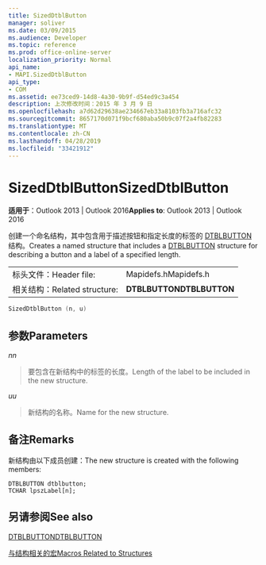 ```yaml
---
title: SizedDtblButton
manager: soliver
ms.date: 03/09/2015
ms.audience: Developer
ms.topic: reference
ms.prod: office-online-server
localization_priority: Normal
api_name:
- MAPI.SizedDtblButton
api_type:
- COM
ms.assetid: ee73ced9-14d8-4a30-9b9f-d54ed9c3a454
description: 上次修改时间：2015 年 3 月 9 日
ms.openlocfilehash: a7d62d29638ae234667eb33a8103fb3a716afc32
ms.sourcegitcommit: 8657170d071f9bcf680aba50b9c07f2a4fb82283
ms.translationtype: MT
ms.contentlocale: zh-CN
ms.lasthandoff: 04/28/2019
ms.locfileid: "33421912"
---
```

# <a name="sizeddtblbutton"></a><span data-ttu-id="8a5ab-103">SizedDtblButton</span><span class="sxs-lookup"><span data-stu-id="8a5ab-103">SizedDtblButton</span></span>

  
  
<span data-ttu-id="8a5ab-104">**适用于**：Outlook 2013 | Outlook 2016</span><span class="sxs-lookup"><span data-stu-id="8a5ab-104">**Applies to**: Outlook 2013 | Outlook 2016</span></span> 
  
<span data-ttu-id="8a5ab-105">创建一个命名结构，其中包含用于描述按钮和指定长度的标签的 [DTBLBUTTON](dtblbutton.md) 结构。</span><span class="sxs-lookup"><span data-stu-id="8a5ab-105">Creates a named structure that includes a [DTBLBUTTON](dtblbutton.md) structure for describing a button and a label of a specified length.</span></span> 
  
|||
|:-----|:-----|
|<span data-ttu-id="8a5ab-106">标头文件：</span><span class="sxs-lookup"><span data-stu-id="8a5ab-106">Header file:</span></span>  <br/> |<span data-ttu-id="8a5ab-107">Mapidefs.h</span><span class="sxs-lookup"><span data-stu-id="8a5ab-107">Mapidefs.h</span></span>  <br/> |
|<span data-ttu-id="8a5ab-108">相关结构：</span><span class="sxs-lookup"><span data-stu-id="8a5ab-108">Related structure:</span></span>  <br/> |<span data-ttu-id="8a5ab-109">**DTBLBUTTON**</span><span class="sxs-lookup"><span data-stu-id="8a5ab-109">**DTBLBUTTON**</span></span> <br/> |
   
```cpp
SizedDtblButton (n, u)
```

## <a name="parameters"></a><span data-ttu-id="8a5ab-110">参数</span><span class="sxs-lookup"><span data-stu-id="8a5ab-110">Parameters</span></span>

 <span data-ttu-id="8a5ab-111">_n_</span><span class="sxs-lookup"><span data-stu-id="8a5ab-111">_n_</span></span>
  
> <span data-ttu-id="8a5ab-112">要包含在新结构中的标签的长度。</span><span class="sxs-lookup"><span data-stu-id="8a5ab-112">Length of the label to be included in the new structure.</span></span>
    
 <span data-ttu-id="8a5ab-113">_u_</span><span class="sxs-lookup"><span data-stu-id="8a5ab-113">_u_</span></span>
  
> <span data-ttu-id="8a5ab-114">新结构的名称。</span><span class="sxs-lookup"><span data-stu-id="8a5ab-114">Name for the new structure.</span></span>
    
## <a name="remarks"></a><span data-ttu-id="8a5ab-115">备注</span><span class="sxs-lookup"><span data-stu-id="8a5ab-115">Remarks</span></span>

<span data-ttu-id="8a5ab-116">新结构由以下成员创建：</span><span class="sxs-lookup"><span data-stu-id="8a5ab-116">The new structure is created with the following members:</span></span>
  
```
DTBLBUTTON dtblbutton;
TCHAR lpszLabel[n];

```

## <a name="see-also"></a><span data-ttu-id="8a5ab-117">另请参阅</span><span class="sxs-lookup"><span data-stu-id="8a5ab-117">See also</span></span>



[<span data-ttu-id="8a5ab-118">DTBLBUTTON</span><span class="sxs-lookup"><span data-stu-id="8a5ab-118">DTBLBUTTON</span></span>](dtblbutton.md)


[<span data-ttu-id="8a5ab-119">与结构相关的宏</span><span class="sxs-lookup"><span data-stu-id="8a5ab-119">Macros Related to Structures</span></span>](macros-related-to-structures.md)

